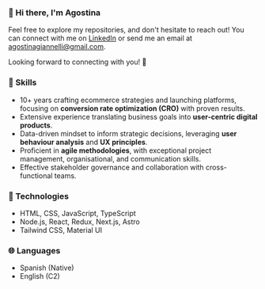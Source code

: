 ### 👋 Hi there, I'm Agostina

Feel free to explore my repositories, and don't hesitate to reach out! You can connect with me on [LinkedIn](https://www.linkedin.com/in/agostinagiannelli/) or send me an email at [agostinagiannelli@gmail.com](mailto:agostinagiannelli@gmail.com).

Looking forward to connecting with you! 🚀

### 🧠 Skills
- 10+ years crafting ecommerce strategies and launching platforms, focusing on **conversion rate optimization (CRO)** with proven results.
- Extensive experience translating business goals into **user-centric digital products**.
- Data-driven mindset to inform strategic decisions, leveraging **user behaviour analysis** and **UX principles**.
- Proficient in **agile methodologies**, with exceptional project management, organisational, and communication skills.
- Effective stakeholder governance and collaboration with cross-functional teams.

### 🚀 Technologies
- HTML, CSS, JavaScript, TypeScript
- Node.js, React, Redux, Next.js, Astro
- Tailwind CSS, Material UI

### 🌐 Languages
- Spanish (Native)
- English (C2)